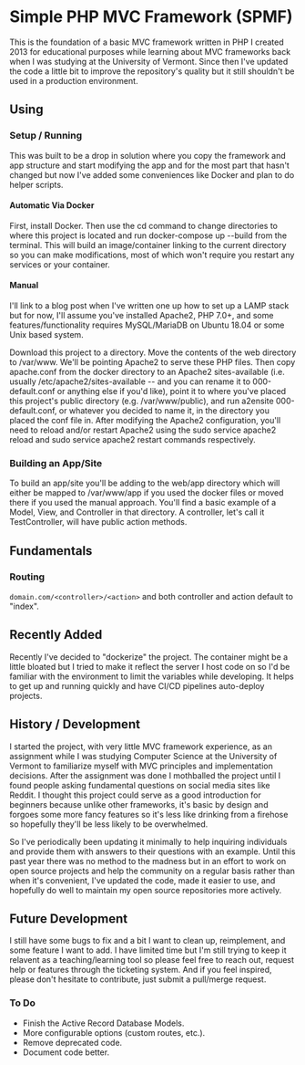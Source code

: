 # Simple PHP MVC Framework (SPMF)

This is the foundation of a basic MVC framework written in PHP I created 2013 for educational purposes while learning about MVC frameworks back when I was studying at the University of Vermont. Since then I've updated the code a little bit to improve the repository's quality but it still shouldn't be used in a production environment.

## Using

### Setup / Running

This was built to be a drop in solution where you copy the framework and app structure and start modifying the app and for the most part that hasn't changed but now I've added some conveniences like Docker and plan to do helper scripts.

#### Automatic Via Docker

First, install Docker. Then use the cd command to change directories to where this project is located and run docker-compose up --build from the terminal. This will build an image/container linking to the current directory so you can make modifications, most of which won't require you restart any services or your container.

#### Manual

I'll link to a blog post when I've written one up how to set up a LAMP stack but for now, I'll assume you've installed Apache2, PHP 7.0+, and some features/functionality requires MySQL/MariaDB on Ubuntu 18.04 or some Unix based system.

Download this project to a directory. Move the contents of the web directory to /var/www. We'll be pointing Apache2 to serve these PHP files. Then copy apache.conf from the docker directory to an Apache2 sites-available (i.e. usually /etc/apache2/sites-available -- and you can rename it to 000-default.conf or anything else if you'd like), point it to where you've placed this project's public directory (e.g. /var/www/public), and run a2ensite 000-default.conf, or whatever you decided to name it, in the directory you placed the conf file in. After modifying the Apache2 configuration, you'll need to reload and/or restart Apache2 using the sudo service apache2 reload and sudo service apache2 restart commands respectively.

### Building an App/Site

To build an app/site you'll be adding to the web/app directory which will either be mapped to /var/www/app if you used the docker files or moved there if you used the manual approach. You'll find a basic example of a Model, View, and Controller in that directory. A controller, let's call it TestController, will have public action methods. 

## Fundamentals

### Routing

`domain.com/<controller>/<action>` and both controller and action default to "index".

## Recently Added

Recently I've decided to "dockerize" the project. The container might be a little bloated but I tried to make it reflect the server I host code on so I'd be familiar with the environment to limit the variables while developing. It helps to get up and running quickly and have CI/CD pipelines auto-deploy projects. 

## History / Development

I started the project, with very little MVC framework experience, as an assignment while I was studying Computer Science at the University of Vermont to familiarize myself with MVC principles and implementation decisions. After the assignment was done I mothballed the project until I found people asking fundamental questions on social media sites like Reddit. I thought this project could serve as a good introduction for beginners because unlike other frameworks, it's basic by design and forgoes some more fancy features so it's less like drinking from a firehose so hopefully they'll be less likely to be overwhelmed. 

So I've periodically been updating it minimally to help inquiring individuals and provide them with answers to their questions with an example. Until this past year there was no method to the madness but in an effort to work on open source projects and help the community on a regular basis rather than when it's convenient, I've updated the code, made it easier to use, and hopefully do well to maintain my open source repositories more actively.

## Future Development

I still have some bugs to fix and a bit I want to clean up, reimplement, and some feature I want to add. I have limited time but I'm still trying to keep it relavent as a teaching/learning tool so please feel free to reach out, request help or features through the ticketing system. And if you feel inspired, please don't hesitate to contribute, just submit a pull/merge request. 

### To Do

*  Finish the Active Record Database Models.
*  More configurable options (custom routes, etc.).
*  Remove deprecated code.
*  Document code better.